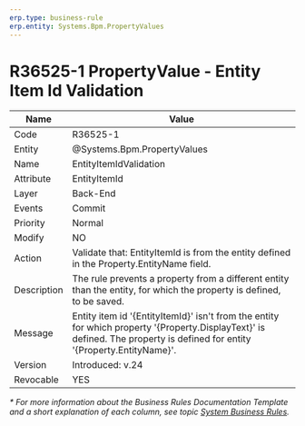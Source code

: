 ```yaml
---
erp.type: business-rule
erp.entity: Systems.Bpm.PropertyValues
---
```


# R36525-1 PropertyValue - Entity Item Id Validation

| Name | Value |
| ---- | ----- |
| Code | R36525-1 |
| Entity | @Systems.Bpm.PropertyValues |
| Name | EntityItemIdValidation |
| Attribute | EntityItemId |
| Layer | Back-End |
| Events | Commit |
| Priority | Normal |
| Modify | NO |
| Action | Validate that: EntityItemId is from the entity defined in the Property.EntityName field. |
| Description | The rule prevents a property from a different entity than the entity, for which the property is defined, to be saved. |
| Message | Entity item id '{EntityItemId}' isn't from the entity for which property '{Property.DisplayText}' is defined. The property is defined for entity '{Property.EntityName}'.|
| Version | Introduced: v.24 |
| Revocable | YES |

*\* For more information about the Business Rules Documentation Template and a short explanation of each column, see
topic [System Business Rules](../templates/template-description-system-business-rules.md).*
